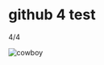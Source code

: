 <!DOCTYPE html>
<html>
<head>
<title>Neroxed</title>
</head>
<body>

<h1>github 4 test</h1>
<p>4/4</p>

</body>
</html>

<img src="https://images-ext-2.discordapp.net/external/WI9RH5EBXgb-e3Fm38A9cE3N7U93QAZivLTXJSC8-aQ/https/i.ytimg.com/vi/s--B2UZAGRg/hq720.jpg?width=871&height=490" alt="cowboy">


